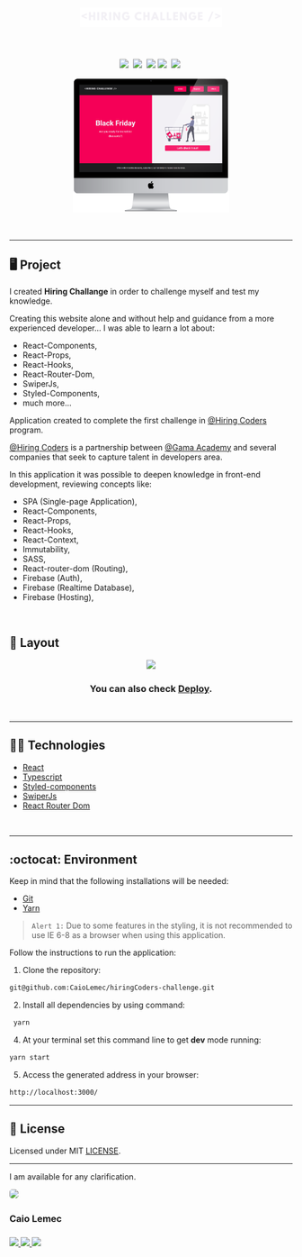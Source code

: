 <h1 align="center">
    <img alt="logo" title="HiringCoders Challenge" src="./src/assets/images/logoType.png" width="50%" />
</h1>
<br>
<p align="center">
  <a href="#desktop_computer-project"><img src="https://img.shields.io/static/v1?label=&message=Project&color=F50057&style=for-the-badge&logo=Next.js"/></a>&nbsp;
  <a href="#nail_care-layout"><img src="https://img.shields.io/static/v1?label=&message=Layout&color=F50057&style=for-the-badge&logo=CSS3"/></a>&nbsp;
  <a href="#technologist-technologies"><img src="https://img.shields.io/static/v1?label=&message=Technologies&color=F50057&style=for-the-badge&logo=Jamstack"/></a>
  <a href="#octocat-environment"><img src="https://img.shields.io/static/v1?label=&message=Environment&color=F50057&style=for-the-badge&logo=visual-studio-code"/></a>&nbsp;
  <a href="#bookmark_tabs-license"><img src="https://img.shields.io/static/v1?label=&message=License&color=F50057&style=for-the-badge&logo=LibreOffice"/></a>&nbsp;
</p>
<p align="center">
 <img alt="webapp mockup" src="./public/mockup.png" width="55%">
</p>

<br>
<hr>

## :desktop_computer: Project

I created <strong>Hiring Challange</strong> in order to challenge myself and test my knowledge.

Creating this website alone and without help and guidance from a more experienced developer... I was able to learn a lot about:

- React-Components,
- React-Props,
- React-Hooks,
- React-Router-Dom,
- SwiperJs,
- Styled-Components,
- much more...

Application created to complete the first challenge in [@Hiring Coders](https://www.hiringcoders.com.br/) program.

[@Hiring Coders](https://www.hiringcoders.com.br/)  is a partnership between [@Gama Academy](https://www.gama.academy/) and several companies that seek to capture talent in developers area.

In this application it was possible to deepen knowledge in front-end development, reviewing concepts like: 

- SPA (Single-page Application), 
- React-Components,
- React-Props,
- React-Hooks,
- React-Context,
- Immutability,
- SASS,
- React-router-dom (Routing),
- Firebase (Auth),
- Firebase (Realtime Database),
- Firebase (Hosting),

<br>

## :nail_care: Layout
<p align="center">
<img src="./public/layout.gif" width="100%"/>
<h3 align="center">You can also check <a href="https://hiring-coders-challenge.vercel.app">Deploy</a>.</h3>
<br>
<hr>

## :technologist: Technologies

- [React](https://pt-br.reactjs.org/)
- [Typescript](https://www.typescriptlang.org/)
- [Styled-components](https://styled-components.com/)
- [SwiperJs](https://swiperjs.com/)
- [React Router Dom](https://reactrouter.com/web/guides/quick-start)

<br>
<hr>

## :octocat: Environment

Keep in mind that the following installations will be needed:

- [Git](https://git-scm.com/book/pt-br/v2/Come%C3%A7ando-Instalando-o-Git)
- [Yarn](https://classic.yarnpkg.com/en/docs/install/#debian-stable)

>`Alert 1:` Due to some features in the styling, it is not recommended to use IE 6-8 as a browser when using this application. <br>

Follow the instructions to run the application:

1. Clone the repository: 
```bash 
git@github.com:CaioLemec/hiringCoders-challenge.git
```
2. Install all dependencies by using command:
```bash
 yarn
 ```
4. At your terminal set this command line to get <strong>dev</strong> mode running:
```bash
yarn start
```
5. Access the generated address in your browser:
```bash
http://localhost:3000/
```
<hr>

## :bookmark_tabs: License

Licensed under MIT [LICENSE](./LICENSE.md).

<hr>

I am available for any clarification. 
    
<img style="border-radius: 30%;" src="https://avatars3.githubusercontent.com/u/59886891?s=460&v=4" width="75px;"/>
<h3>Caio Lemec<h3>
<a href="https://t.me/caiolemec"><img src="https://img.shields.io/badge/Telegram-F50057?style=for-the-badge&logo=telegram&logoColor=white"/>
<a href="mailto:caiolemec@gmail.com"><img src="https://img.shields.io/static/v1?label=&message=E-mail&color=F50057&style=for-the-badge&logo=Gmail"/>
<a href="https://www.linkedin.com/in/caiolemec/"><img src="https://img.shields.io/static/v1?label=&message=LinkedIn&color=F50057&style=for-the-badge&logo=linkedin"/>
<br>
</p>